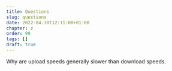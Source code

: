 ```yaml
---
title: Questions
slug: questions
date: 2022-04-30T12:11:00+01:00
chapter: z
order: 99
tags: []
draft: true
---
```


Why are upload speeds generally slower than download speeds.
